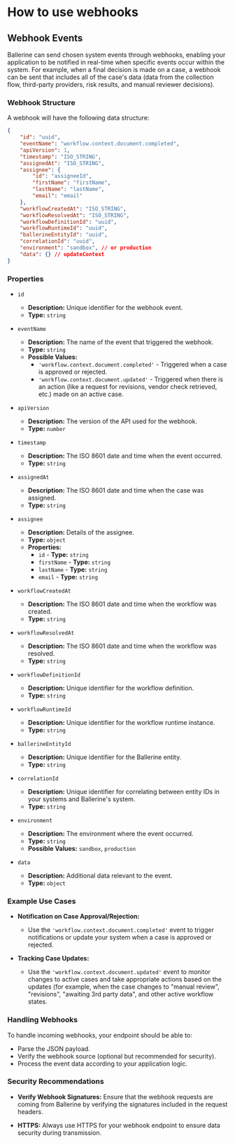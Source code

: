 # How to use webhooks

## Webhook Events

Ballerine can send chosen system events through webhooks, enabling your application to be notified in real-time when specific events occur within the system. For example, when a final decision is made on a case, a webhook can be sent that includes all of the case's data (data from the collection flow, third-party providers, risk results, and manual reviewer decisions).

### Webhook Structure

A webhook will have the following data structure:
```json
{
    "id": "uuid",
    "eventName": "workflow.context.document.completed",
    "apiVersion": 1,
    "timestamp": "ISO_STRING",
    "assignedAt": "ISO_STRING",
    "assignee": {
        "id": "assigneeId",
        "firstName": "firstName",
        "lastName": "lastName",
        "email": "email"
    },
    "workflowCreatedAt": "ISO_STRING",
    "workflowResolvedAt": "ISO_STRING",
    "workflowDefinitionId": "uuid",
    "workflowRuntimeId": "uuid",
    "ballerineEntityId": "uuid",
    "correlationId": "uuid",
    "environment": "sandbox", // or production
    "data": {} // updateContext
} 
```


### Properties

-   `id`
    
    -   **Description:** Unique identifier for the webhook event.
    -   **Type:** `string`
-   `eventName`
    
    -   **Description:** The name of the event that triggered the webhook.
    -   **Type:** `string`
    -   **Possible Values:**
        -   `'workflow.context.document.completed'` - Triggered when a case is approved or rejected.
        -   `'workflow.context.document.updated'` - Triggered when there is an action (like a request for revisions, vendor check retrieved, etc.) made on an active case.
-   `apiVersion`
    
    -   **Description:** The version of the API used for the webhook.
    -   **Type:** `number`
-   `timestamp`
    
    -   **Description:** The ISO 8601 date and time when the event occurred.
    -   **Type:** `string`
-   `assignedAt`
    
    -   **Description:** The ISO 8601 date and time when the case was assigned.
    -   **Type:** `string`
-   `assignee`
    
    -   **Description:** Details of the assignee.
    -   **Type:** `object`
    -   **Properties:**
        -   `id` - **Type:** `string`
        -   `firstName` - **Type:** `string`
        -   `lastName` - **Type:** `string`
        -   `email` - **Type:** `string`
-   `workflowCreatedAt`
    
    -   **Description:** The ISO 8601 date and time when the workflow was created.
    -   **Type:** `string`
-   `workflowResolvedAt`
    
    -   **Description:** The ISO 8601 date and time when the workflow was resolved.
    -   **Type:** `string`
-   `workflowDefinitionId`
    
    -   **Description:** Unique identifier for the workflow definition.
    -   **Type:** `string`
-   `workflowRuntimeId`
    
    -   **Description:** Unique identifier for the workflow runtime instance.
    -   **Type:** `string`
-   `ballerineEntityId`
    
    -   **Description:** Unique identifier for the Ballerine entity.
    -   **Type:** `string`
-   `correlationId`
    
    -   **Description:** Unique identifier for correlating between entity IDs in your systems and Ballerine's system.
    -   **Type:** `string`
-   `environment`
    
    -   **Description:** The environment where the event occurred.
    -   **Type:** `string`
    -   **Possible Values:** `sandbox`, `production`
-   `data`
    
    -   **Description:** Additional data relevant to the event.
    -   **Type:** `object`
    

### Example Use Cases

-   **Notification on Case Approval/Rejection:**
    
    -   Use the `'workflow.context.document.completed'` event to trigger notifications or update your system when a case is approved or rejected.
-   **Tracking Case Updates:**
    
    -   Use the `'workflow.context.document.updated'` event to monitor changes to active cases and take appropriate actions based on the updates (for example, when the case changes to "manual review", "revisions", "awaiting 3rd party data", and other active workflow states.

### Handling Webhooks

To handle incoming webhooks, your endpoint should be able to:

-   Parse the JSON payload.
-   Verify the webhook source (optional but recommended for security).
-   Process the event data according to your application logic.

### Security Recommendations

-   **Verify Webhook Signatures:** Ensure that the webhook requests are coming from Ballerine by verifying the signatures included in the request headers.
    
-   **HTTPS:** Always use HTTPS for your webhook endpoint to ensure data security during transmission.
